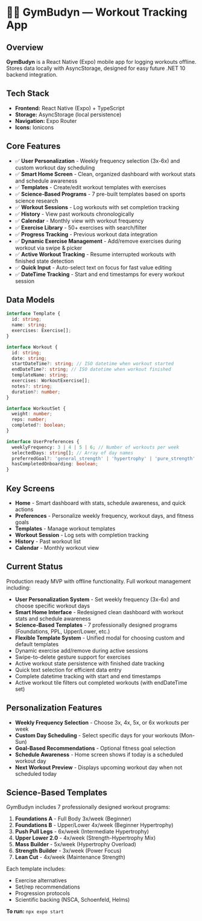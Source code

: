 # 🏋️‍♂️ GymBudyn — Workout Tracking App

## Overview
**GymBudyn** is a React Native (Expo) mobile app for logging workouts offline. Stores data locally with AsyncStorage, designed for easy future .NET 10 backend integration.

## Tech Stack
- **Frontend:** React Native (Expo) + TypeScript
- **Storage:** AsyncStorage (local persistence)
- **Navigation:** Expo Router
- **Icons:** Ionicons

## Core Features
- ✅ **User Personalization** - Weekly frequency selection (3x-6x) and custom workout day scheduling
- ✅ **Smart Home Screen** - Clean, organized dashboard with workout stats and schedule awareness
- ✅ **Templates** - Create/edit workout templates with exercises
- ✅ **Science-Based Programs** - 7 pre-built templates based on sports science research
- ✅ **Workout Sessions** - Log workouts with set completion tracking
- ✅ **History** - View past workouts chronologically
- ✅ **Calendar** - Monthly view with workout frequency
- ✅ **Exercise Library** - 50+ exercises with search/filter
- ✅ **Progress Tracking** - Previous workout data integration
- ✅ **Dynamic Exercise Management** - Add/remove exercises during workout via swipe & picker
- ✅ **Active Workout Tracking** - Resume interrupted workouts with finished state detection
- ✅ **Quick Input** - Auto-select text on focus for fast value editing
- ✅ **DateTime Tracking** - Start and end timestamps for every workout session

## Data Models
```typescript
interface Template {
  id: string;
  name: string;
  exercises: Exercise[];
}

interface Workout {
  id: string;
  date: string;
  startDateTime?: string; // ISO datetime when workout started
  endDateTime?: string; // ISO datetime when workout finished
  templateName: string;
  exercises: WorkoutExercise[];
  notes?: string;
  duration?: number;
}

interface WorkoutSet {
  weight: number;
  reps: number;
  completed?: boolean;
}

interface UserPreferences {
  weeklyFrequency: 3 | 4 | 5 | 6; // Number of workouts per week
  selectedDays: string[]; // Array of day names
  preferredGoal?: 'general_strength' | 'hypertrophy' | 'pure_strength' | 'cutting_phase' | 'lean_bulk';
  hasCompletedOnboarding: boolean;
}
```

## Key Screens
- **Home** - Smart dashboard with stats, schedule awareness, and quick actions
- **Preferences** - Personalize weekly frequency, workout days, and fitness goals
- **Templates** - Manage workout templates
- **Workout Session** - Log sets with completion tracking
- **History** - Past workout list
- **Calendar** - Monthly workout view

## Current Status
Production ready MVP with offline functionality. Full workout management including:
- **User Personalization System** - Set weekly frequency (3x-6x) and choose specific workout days
- **Smart Home Interface** - Redesigned clean dashboard with workout stats and schedule awareness
- **Science-Based Templates** - 7 professionally designed programs (Foundations, PPL, Upper/Lower, etc.)
- **Flexible Template System** - Unified modal for choosing custom and default templates
- Dynamic exercise add/remove during active sessions
- Swipe-to-delete gesture support for exercises
- Active workout state persistence with finished date tracking
- Quick text selection for efficient data entry
- Complete datetime tracking with start and end timestamps
- Active workout tile filters out completed workouts (with endDateTime set)

## Personalization Features
- **Weekly Frequency Selection** - Choose 3x, 4x, 5x, or 6x workouts per week
- **Custom Day Scheduling** - Select specific days for your workouts (Mon-Sun)
- **Goal-Based Recommendations** - Optional fitness goal selection
- **Schedule Awareness** - Home screen shows if today is a scheduled workout day
- **Next Workout Preview** - Displays upcoming workout day when not scheduled today

## Science-Based Templates
GymBudyn includes 7 professionally designed workout programs:
1. **Foundations A** - Full Body 3x/week (Beginner)
2. **Foundations B** - Upper/Lower 4x/week (Beginner Hypertrophy)
3. **Push Pull Legs** - 6x/week (Intermediate Hypertrophy)
4. **Upper Lower 2.0** - 4x/week (Strength-Hypertrophy Mix)
5. **Mass Builder** - 5x/week (Hypertrophy Overload)
6. **Strength Builder** - 3x/week (Power Focus)
7. **Lean Cut** - 4x/week (Maintenance Strength)

Each template includes:
- Exercise alternatives
- Set/rep recommendations
- Progression protocols
- Scientific backing (NSCA, Schoenfeld, Helms)

**To run:** `npx expo start`